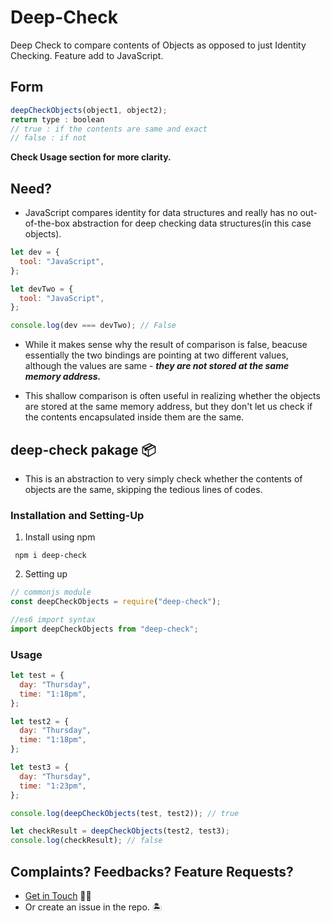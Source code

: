 # Deep-Check

Deep Check to compare contents of Objects as opposed to just Identity Checking. Feature add to JavaScript.

## Form

```js
deepCheckObjects(object1, object2);
return type : boolean
// true : if the contents are same and exact
// false : if not
```

**Check Usage section for more clarity.**

## Need?

- JavaScript compares identity for data structures and really has no out-of-the-box abstraction for deep checking data structures(in this case objects).

```js
let dev = {
  tool: "JavaScript",
};

let devTwo = {
  tool: "JavaScript",
};

console.log(dev === devTwo); // False
```

- While it makes sense why the result of comparison is false, beacuse essentially the two bindings are pointing at two different values, although the values are same - **_they are not stored at the same memory address._**

- This shallow comparison is often useful in realizing whether the objects are stored at the same memory address, but they don't let us check if the contents encapsulated inside them are the same.

## deep-check pakage 📦

- This is an abstraction to very simply check whether the contents of objects are the same, skipping the tedious lines of codes.

### Installation and Setting-Up

1. Install using npm

` npm i deep-check`

2. Setting up

```js
// commonjs module
const deepCheckObjects = require("deep-check");

//es6 import syntax
import deepCheckObjects from "deep-check";
```

### Usage

```js
let test = {
  day: "Thursday",
  time: "1:18pm",
};

let test2 = {
  day: "Thursday",
  time: "1:18pm",
};

let test3 = {
  day: "Thursday",
  time: "1:23pm",
};

console.log(deepCheckObjects(test, test2)); // true

let checkResult = deepCheckObjects(test2, test3);
console.log(checkResult); // false
```

## Complaints? Feedbacks? Feature Requests?

- [Get in Touch](https://linkfolio-dee.netlify.app) 🧙‍♂️
- Or create an issue in the repo. 🏝
